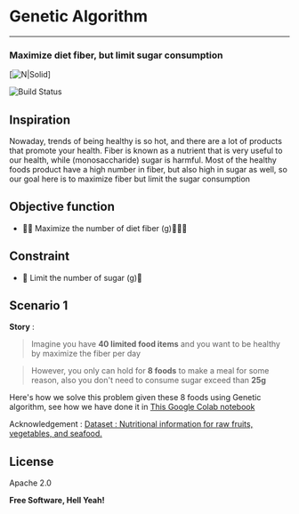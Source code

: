 # Genetic Algorithm 
---
### Maximize diet fiber, but limit sugar consumption

[![N|Solid](https://thumbs.dreamstime.com/b/diet-healthy-food-lifestyle-health-concept-sport-exercise-equipment-workout-and-gym-background-nutrition-detox-salad-f-179855057.jpg)]

![Build Status](https://travis-ci.org/joemccann/dillinger.svg?branch=master)

## Inspiration
Nowaday, trends of being healthy is so hot, and there are a lot of products that promote your health. Fiber is known as a nutrient that is very useful to our health, while (monosaccharide) sugar is harmful.
Most of the healthy foods product have a high number in fiber, but also high in sugar as well, so our goal here is to maximize fiber but limit the sugar consumption 

## Objective function

- 🥬🌰  Maximize the number of diet fiber (g)🍄🧅🥦

## Constraint

- 🍬 Limit the number of sugar (g)🍭

## Scenario 1
**Story** :
> Imagine you have **40 limited food items** and you want to be healthy by 
> maximize the fiber per day

> However, you only can hold for **8 foods** to make a meal for some reason, 
> also you don't need to consume sugar exceed than **25g** 

Here's how we solve this problem given these 8 foods using Genetic algorithm, see how we have done it in [This Google Colab notebook](https://colab.research.google.com/drive/1rd343DhzGwCBlFTCBJoENMps0vnWplNk?usp=sharing)

Acknowledgement : 
[Dataset : Nutritional information for raw fruits, vegetables, and seafood.](https://colab.research.google.com/drive/1rd343DhzGwCBlFTCBJoENMps0vnWplNk?usp=sharing)



## License

Apache 2.0

**Free Software, Hell Yeah!**
